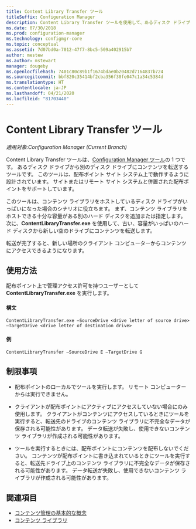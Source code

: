 ```yaml
---
title: Content Library Transfer ツール
titleSuffix: Configuration Manager
description: Content Library Transfer ツールを使用して、あるディスク ドライブから Configuration Manager 配布ポイント上の別のディスク ドライブにコンテンツを転送します。
ms.date: 07/30/2018
ms.prod: configuration-manager
ms.technology: configmgr-core
ms.topic: conceptual
ms.assetid: 7d07bd0a-7012-47f7-8bc5-509a402915b7
author: mestew
ms.author: mstewart
manager: dougeby
ms.openlocfilehash: 7401c80c89b1f1674bdae0b20482d7164837b724
ms.sourcegitcommit: bbf820c35414bf2cba356f30fe047c1a34c5384d
ms.translationtype: HT
ms.contentlocale: ja-JP
ms.lasthandoff: 04/21/2020
ms.locfileid: "81703440"
---
```

# <a name="content-library-transfer-tool"></a>Content Library Transfer ツール

*適用対象:Configuration Manager (Current Branch)*

Content Library Transfer ツールは、[Configuration Manager ツール](tools.md)の 1 つです。 あるディスク ドライブから別のディスク ドライブにコンテンツを転送するツールです。 このツールは、配布ポイント サイト システム上で動作するように設計されています。 サイトまたはリモート サイト システムと併置された配布ポイントをサポートしています。  

このツールは、コンテンツ ライブラリをホストしているディスク ドライブがいっぱいになった場合のシナリオに役立ちます。 まず、コンテンツ ライブラリをホストできる十分な容量がある別のハード ディスクを追加または指定します。 次に、**ContentLibraryTransfer.exe** を使用して、古い、容量がいっぱいのハード ディスクから新しい空のドライブにコンテンツを転送します。
 
転送が完了すると、新しい場所のクライアント コンピューターからコンテンツにアクセスできるようになります。



## <a name="usage"></a>使用方法 

配布ポイント上で管理アクセス許可を持つユーザーとして **ContentLibraryTransfer.exe** を実行します。 

#### <a name="syntax"></a>構文 
`ContentLibraryTransfer.exe –SourceDrive <drive letter of source drive> –TargetDrive <drive letter of destination drive>`

#### <a name="example"></a>例
`ContentLibraryTransfer –SourceDrive E –TargetDrive G`



## <a name="limitations"></a>制限事項

- 配布ポイントのローカルでツールを実行します。 リモート コンピューターからは実行できません。  

- クライアントが配布ポイントにアクティブにアクセスしていない場合にのみ使用します。 クライアントがコンテンツにアクセスしているときにツールを実行すると、転送先のドライブのコンテンツ ライブラリに不完全なデータが保存される可能性があります。 データ転送が失敗し、使用できないコンテンツ ライブラリが作成される可能性があります。  

- ツールを実行するときには、配布ポイントにコンテンツを配布しないでください。 コンテンツが配布ポイントに書き込まれているときにツールを実行すると、転送先ドライブ上のコンテンツ ライブラリに不完全なデータが保存される可能性があります。 データ転送が失敗し、使用できないコンテンツ ライブラリが作成される可能性があります。



## <a name="see-also"></a>関連項目

- [コンテンツ管理の基本的な概念](../plan-design/hierarchy/fundamental-concepts-for-content-management.md)
- [コンテンツ ライブラリ](../plan-design/hierarchy/the-content-library.md)
